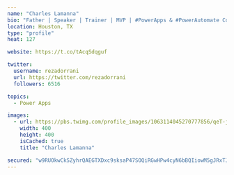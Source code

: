 ```yaml
---
name: "Charles Lamanna"
bio: "Father | Speaker | Trainer | MVP | #PowerApps & #PowerAutomate Community Super User | YouTuber Right-pointing triangle http://youtube.com/c/rezadorrani | Learn - Share - Clockwise rightwards and leftwards open circle arrows"
location: Houston, TX
type: "profile"
heat: 127

website: https://t.co/tAcqSdqguf

twitter:
  username: rezadorrani
  url: https://twitter.com/rezadorrani
  followers: 6516

topics:
  - Power Apps

images:
  - url: https://pbs.twimg.com/profile_images/1063114045270777856/qeT-jpWr_400x400.jpg
    width: 400
    height: 400
    isCached: true
    title: "Charles Lamanna"

secured: "w9RUOkwCkSZyhrQAEGTXDxc9sksaP47SOQiRGwHPw4cyN6bBQIiowM5gJRxTJEdGwpckObjAY2+JRw0EVSkFZ8YYVy4MHSLT7q+yeA/VRwal0kHwiTAdC6S9iCBgTKg3JLaDd4KbQ37Ovcnmoboni0qXVLPZKbQdaobnLgzM1en/jEdQTlisDP7JfdlfYS6p7K91k5kbXnqeT5ViX8EPmg6JC6PsrCRva0CAMw5Mp2BA0/zZgdZFjQjhSaaByCK0FnsEscloFQmgDK6GX8W91L2f7qIZIM2f9tikhqw6ShltTfO00m1XLDtBy4j4nfzsSv2dKyGVRkM/tYR7D9ouOEaPVSp6CMxZiVxqOzdoRN95aCFdvTOlOi5nKGl0SN/3wIlRo09dmnFzKNaQtCDYOg==;sZaBFjdcczZV2CtDtE7zkQ=="
---
```


